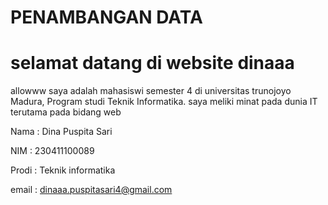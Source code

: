 # PENAMBANGAN DATA
# selamat datang di website dinaaa

allowww saya adalah mahasiswi semester 4 di universitas trunojoyo Madura, Program studi Teknik Informatika. saya meliki minat pada dunia IT terutama pada bidang web

Nama : Dina Puspita Sari

NIM : 230411100089

Prodi : Teknik informatika

email : dinaaa.puspitasari4@gmail.com


